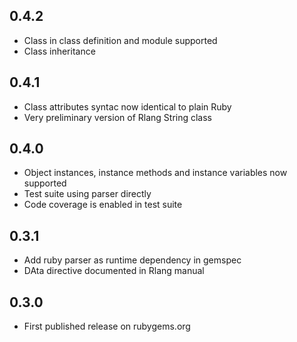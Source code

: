 ## 0.4.2
* Class in class definition and module supported
* Class inheritance

## 0.4.1
* Class attributes syntac now identical to plain Ruby
* Very preliminary version of Rlang String class

## 0.4.0
* Object instances, instance methods and instance variables now supported
* Test suite using parser directly
* Code coverage is enabled in test suite

## 0.3.1
* Add ruby parser as runtime dependency in gemspec
* DAta directive documented in Rlang manual

## 0.3.0
* First published release on rubygems.org
